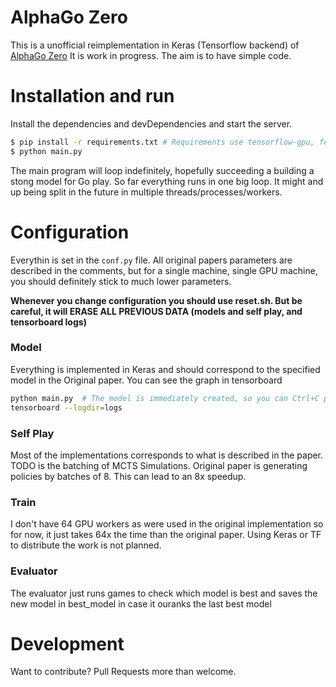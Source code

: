 # AlphaGo Zero

This is a unofficial reimplementation in Keras (Tensorflow backend) of [AlphaGo Zero]
It is work in progress. The aim is to have simple code.

# Installation and run

Install the dependencies and devDependencies and start the server.

```sh
$ pip install -r requirements.txt # Requirements use tensorflow-gpu, feel free to use the CPU version.
$ python main.py
```

The main program will loop indefinitely, hopefully succeeding a building a stong model for Go play.
So far everything runs in one big loop. It might and up being split in the future in multiple threads/processes/workers.

# Configuration

Everythin is set in the `conf.py` file. All original papers parameters are described in the comments, but for a single machine, single GPU machine,
you should definitely stick to much lower parameters.

**Whenever you change configuration you should use reset.sh. But be careful, it will ERASE ALL PREVIOUS DATA (models and self play, and tensorboard logs)**



### Model

Everything is implemented in Keras and should correspond to the specified model in the Original paper. You can see the graph in tensorboard
```sh
python main.py  # The model is immediately created, so you can Ctrl+C pretty fast if you just want to check the graph
tensorboard --logdir=logs
```

### Self Play

Most of the implementations corresponds to what is described in the paper.
TODO is the batching of MCTS Simulations. Original paper is generating policies by batches of 8. This can lead to an 8x speedup.

### Train

I don't have 64 GPU workers as were used in the original implementation so for now, it just takes 64x the time than the original paper. Using Keras or TF to distribute the work is not planned. 

### Evaluator

The evaluator just runs games to check which model is best and saves the new model in best_model in case it ouranks the last best model


# Development

Want to contribute? Pull Requests more than welcome. 


[//]: # (These are reference links used in the body of this note and get stripped out when the markdown processor does its job. There is no need to format nicely because it shouldn't be seen. Thanks SO - http://stackoverflow.com/questions/4823468/store-comments-in-markdown-syntax)


   [AlphaGo Zero]: <https://deepmind.com/blog/alphago-zero-learning-scratch/>

